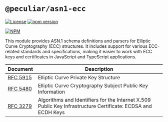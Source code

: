 # `@peculiar/asn1-ecc`

[![License](https://img.shields.io/badge/license-MIT-green.svg?style=flat)](https://raw.githubusercontent.com/PeculiarVentures/asn1-schema/master/packages/ecc/LICENSE.md)
[![npm version](https://badge.fury.io/js/%40peculiar%2Fasn1-ecc.svg)](https://badge.fury.io/js/%40peculiar%2Fasn1-ecc)

[![NPM](https://nodei.co/npm/@peculiar/asn1-ecc.png)](https://nodei.co/npm/@peculiar/asn1-ecc/)

This module provides ASN.1 schema definitions and parsers for Elliptic Curve Cryptography (ECC) structures. It includes support for various ECC-related standards and specifications, making it easier to work with ECC keys and certificates in JavaScript and TypeScript applications.

| Document                                                                | Description                                                                                                  |
| ----------------------------------------------------------------------- | ------------------------------------------------------------------------------------------------------------ |
| [RFC 5915](https://tools.ietf.org/html/rfc5915)                         | Elliptic Curve Private Key Structure                                                                         |
| [RFC 5480](https://tools.ietf.org/html/rfc5480)                         | Elliptic Curve Cryptography Subject Public Key Information                                                   |
| [RFC 3279](https://datatracker.ietf.org/doc/html/rfc3279#section-2.3.5) | Algorithms and Identifiers for the Internet X.509 Public Key Infrastructure Certificate: ECDSA and ECDH Keys |
